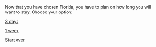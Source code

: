 Now that you have chosen Florida, you have to plan on how long you will want to stay. Choose your option:

[3 days](../3-days/amusement-park.md)

[1 week](../1-week/restaurants.md)

[Start over](../../home.md)